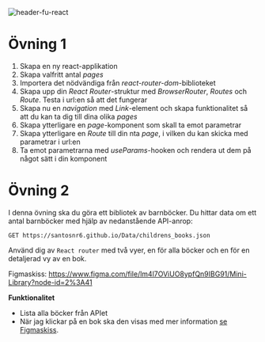 ![header-fu-react](https://user-images.githubusercontent.com/54267140/144246962-b4140129-ddcf-4609-857a-eaf117a95d81.png)

# Övning 1
1. Skapa en ny react-applikation
2. Skapa valfritt antal *pages*
3. Importera det nödvändiga från *react-router-dom*-biblioteket
4. Skapa upp din *React Router*-struktur med *BrowserRouter*, *Routes* och *Route*. Testa i url:en så att det fungerar
5. Skapa nu en *navigation* med *Link*-element och skapa funktionalitet så att du kan ta dig till dina olika *pages*
6. Skapa ytterligare en *page*-komponent som skall ta emot parametrar
7. Skapa ytterligare en *Route* till din nta *page*, i vilken du kan skicka med parametrar i url:en
8. Ta emot parametrarna med *useParams*-hooken och rendera ut dem på något sätt i din komponent


# Övning 2

I denna övning ska du göra ett bibliotek av barnböcker. Du hittar data om ett antal barnböcker med hjälp av nedanstående API-anrop:
```
GET https://santosnr6.github.io/Data/childrens_books.json
```

Använd dig av `React router` med två vyer, en för alla böcker och en för en detaljerad vy av en bok.

Figmaskiss: https://www.figma.com/file/lm4l7OViUO8ypfQn9IBG91/Mini-Library?node-id=2%3A41

**Funktionalitet**

* Lista alla böcker från APIet
* När jag klickar på en bok ska den visas med mer information [se Figmaskiss](https://www.figma.com/file/lm4l7OViUO8ypfQn9IBG91/Mini-Library?node-id=2%3A41).